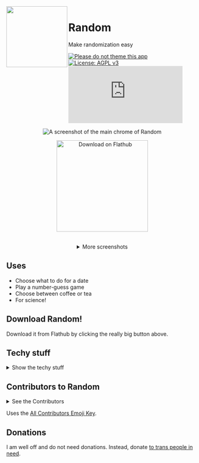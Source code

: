 <img align="left" style="vertical-align: middle;" width="160" height="160" src="https://codeberg.org/foreverxml/random/raw/branch/main/data/icon.png">

# Random
Make randomization easy

[![Please do not theme this app](https://stopthemingmy.app/badge.svg)](https://stopthemingmy.app) [![License: AGPL v3](https://img.shields.io/badge/License-AGPL%20v3-blue.svg)](https://codeberg.org/foreverxml/random/src/branch/main/COPYING) [![Matrix](https://img.shields.io/matrix/randomgtk:matrix.org?label=Chat&server_fqdn=matrix.org)](https://matrix.to/#/#randomgtk:matrix.org)

<p align="center"><img alt="A screenshot of the main chrome of Random" src="https://codeberg.org/foreverxml/random/raw/branch/main/screenshots/number.png" /></p>

<p align="center"><a href='https://flathub.org/apps/details/page.codeberg.foreverxml.Random'><img width='240' alt='Download on Flathub' src='https://flathub.org/assets/badges/flathub-badge-en.png'/></a></p>

<br />

<details align="center">
<summary>More screenshots</summary>
<img alt="Roulette UI of Random" src="https://codeberg.org/foreverxml/random/raw/branch/main/screenshots/roulette.png" />
<img alt="Coin UI of Random" src="https://codeberg.org/foreverxml/random/raw/branch/main/screenshots/coin.png" />
</details>

## Uses
- Choose what to do for a date
- Play a number-guess game
- Choose between coffee or tea
- For science!
## Download Random!
Download it from Flathub by clicking the really big button above.
## Techy stuff
<details>
<summary>Show the techy stuff</summary>

## Another way to download
Head on over to the [Releases](https://codeberg.org/foreverxml/random/releases) page and grab the latest Flatpak, then install it.
### A note
You can get it through the user-submitted AUR repo, but that will usually be out of date. The method I support the most is Flathub/Flatpak.
## Building Random
Use GNOME Builder >= 3.28 to build this. If you don't want it in Flatpak, you can figure that out.
### Windows
I don't support anything but Flatpak. You will have to run this app through WSL, although Windows is such a privacy nightmare I do not support WSL. The app may be broken on Windows too. My reccomendation is to use this app on GNOME *NIX systems.
## Translating Random
Help me make some po files! I'm not very fluent in any language except English, so translations would be appreciated. Do NOT include .mo files, I will reject your PR if so.
## Roadmap for Random
- [x] ~~Random accents~~ Orange accent
- [x] Codenames for releases
- [x] Newer libadwaita design
- [x] GNOME GitLab mirror
- [ ] GitHub mirror
- [ ] Copy result keyboard shortcut and menu item
- [x] Working translations (thanks to [teackot](https://codeberg.org/teackot) and [DiegoIvan](https://codeberg.org/DiegoIvan)) 
- [ ] More translations
### Unimportant
- [ ] Windows package (LTS)
## How to contribute to Random
<details>
<summary>Contributing</summary>
Hey there! So, you want to contribute to Random.

- Make a PR (or message me on Matrix) adding yourself to the Contributors section in this README.
- Next, here are some things I will label as wontfix.
    - Anything against GNOME HIG
    - Something too advanced for this simple app And don't forget to test before your PR! Have a great day.
</details>

## Conduct
This project follows the [GNOME Code of Conduct](https://wiki.gnome.org/Foundation/CodeOfConduct).
</details>

## Contributors to Random
<details>
<summary>See the Contributors</summary>

- [foreverxml](https://codeberg.org/foreverxml) - 🐛🎨🤔🚧👀🌍⚠️💻
- [teackot](https://codeberg.org/teackot) - 🐛🌍⚠️💻
- [DiegoIvan](https://codeberg.org/DiegoIvan) - 🐛🌍⚠️💻
</details>

Uses the [All Contributors Emoji Key](https://allcontributors.org/docs/en/emoji-key).
## Donations
I am well off and do not need donations. Instead, donate [to trans people in need](https://nitter.snopyta.org/search?q=%23TransCrowdFund).